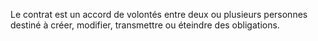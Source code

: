 Le contrat est un accord de volontés entre deux ou plusieurs personnes destiné à créer, modifier, transmettre ou éteindre des obligations.